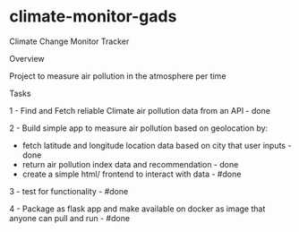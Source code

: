 # climate-monitor-gads

Climate Change Monitor Tracker 

Overview 

Project to measure air pollution in the atmosphere per time

Tasks

1 - Find and Fetch reliable Climate air pollution data from an API  - done 

2 - Build simple app to measure air pollution based on geolocation by: 
 - fetch latitude and longitude location data based on city that user inputs - done
 - return air pollution index data and recommendation - done
 - create a simple html/ frontend to interact with data - #done
 
3 - test for functionality - #done

4 - Package as flask app and make available on docker as image that anyone can pull and run - #done
